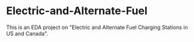 # Electric-and-Alternate-Fuel
This is an EDA project on "Electric and Alternate Fuel Charging Stations in US and Canada".
